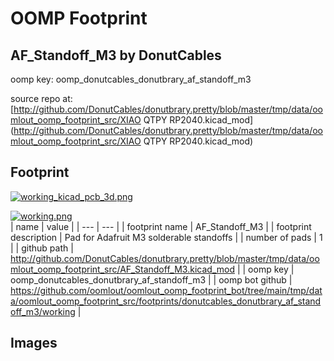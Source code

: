 # OOMP Footprint  
## AF_Standoff_M3  by DonutCables  
  
oomp key: oomp_donutcables_donutbrary_af_standoff_m3  
  
source repo at: [http://github.com/DonutCables/donutbrary.pretty/blob/master/tmp/data/oomlout_oomp_footprint_src/XIAO QTPY RP2040.kicad_mod](http://github.com/DonutCables/donutbrary.pretty/blob/master/tmp/data/oomlout_oomp_footprint_src/XIAO QTPY RP2040.kicad_mod)  
## Footprint  
  
[![working_kicad_pcb_3d.png](working_kicad_pcb_3d_600.png)](working_kicad_pcb_3d.png)  
  
[![working.png](working_600.png)](working.png)  
| name | value | 
| --- | --- | 
| footprint name | AF_Standoff_M3 | 
| footprint description | Pad for Adafruit M3 solderable standoffs | 
| number of pads | 1 | 
| github path | http://github.com/DonutCables/donutbrary.pretty/blob/master/tmp/data/oomlout_oomp_footprint_src/AF_Standoff_M3.kicad_mod | 
| oomp key | oomp_donutcables_donutbrary_af_standoff_m3 | 
| oomp bot github | https://github.com/oomlout/oomlout_oomp_footprint_bot/tree/main/tmp/data/oomlout_oomp_footprint_src/footprints/donutcables_donutbrary_af_standoff_m3/working | 
## Images  
